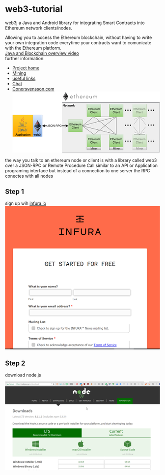 # web3-tutorial
web3j a Java and Android library for integrating Smart Contracts into Ethereum network clients/nodes.  
  
Allowing you to access the Ethereum blockchain, without having to write your own integration code everytime your contracts want to comunicate with the Ethereum platform.  
[Java and Blockchain overview video ](https://youtu.be/ea3miXs_P6Y)  
further information:  
* [Project home](http://web3j.io)
* [Mining ](https://docs.web3j.io/transactions.html#obtaining-ether)  
* [useful links](https://docs.web3j.io/links.html)  
* [Chat](https://gitter.im/web3j/web3j)  
* [Conorsvensson.com](http://conorsvensson.com/)
![Web 3 ](https://github.com/charlesfinney/web3-tutorial/blob/master/web3j_network.png)  
   
the way you talk to an ethereum node or client is with a library called web3 over a JSON-RPC or Remote Procedure Call  similar to an API or Application programing interface but instead of a connection to one server the RPC conectes with all nodes  
## Step 1
sign up wih [infura.io](https://infura.io/signup)  
  ![infura](https://github.com/charlesfinney/web3-tutorial/blob/master/infura.png)  
    
    
## Step 2 
download node.js  
  
  ![node.js](https://github.com/charlesfinney/web3-tutorial/blob/master/nodejs.png)
